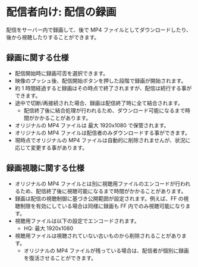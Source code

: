 # 配信者向け: 配信の録画

配信をサーバー内で録画して、後で MP4 ファイルとしてダウンロードしたり、後から視聴したりすることができます。

## 録画に関する仕様

- 配信開始時に録画可否を選択できます。
- 映像のプッシュ後、配信開始ボタンを押した段階で録画が開始されます。
- 約 1 時間経過すると録画はその時点で終了されますが、配信は続行する事ができます。
- 途中で切断/再接続された場合、録画は配信終了時に全て結合されます。
  - 配信終了後に結合処理が行われるため、ダウンロード可能になるまで時間がかかることがあります。
- オリジナルの MP4 ファイルは 最大 1920x1080 で保管されます。
- オリジナルの MP4 ファイルは配信者のみダウンロードする事ができます。
- 現時点でオリジナルの MP4 ファイルは自動的に削除されませんが、状況に応じて変更する事があります。

## 録画視聴に関する仕様

- オリジナルの MP4 ファイルとは別に視聴用ファイルのエンコードが行われるため、配信終了後に視聴可能になるまで時間がかかることがあります。
- 録画は配信の視聴制御に基づき公開範囲が設定されます。例えば、FF の視聴制限を有効にしている場合は同様に録画も FF 内でのみ視聴可能になります。
- 視聴用ファイルは以下の設定でエンコードされます。
  - HQ: 最大 1920x1080
- 視聴用ファイルは視聴されていない古いものから削除されることがあります。
  - オリジナルの MP4 ファイルが残っている場合は、配信者が個別に録画を復活させることができます。
